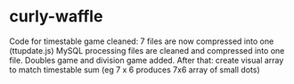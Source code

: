 # curly-waffle
Code for timestable game cleaned: 7 files are now compressed into one (ttupdate.js)
MySQL processing files are cleaned and compressed into one file.
Doubles game and division game added.
After that: create visual array to match timestable sum (eg 7 x 6 produces 7x6 array of small dots)
